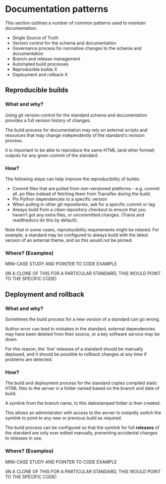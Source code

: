 # Documentation patterns

This section outlines a number of common patterns used to maintain documentation. 

* Single Source of Truth
* Version control for the schema and documentation
* Governance process for normative changes to the schema and documentation 
* Branch and release management
* Automated build processes
* Reproducible builds X
* Deployment and rollback X


## Reproducible builds

### What and why?

Using git version control for the standard schema and documentation provides a full version history of changes. 

The build process for documentation may rely on external scripts and resources that may change independently of the standard's revision process. 

It is important to be able to reproduce the same HTML (and other format) outputs for any given commit of the standard. 

### How?

The following steps can help improve the reproducibility of builds:

* Commit files that are pulled from non-versioned platforms - e.g. commit all .po files instead of fetching them from Transifex during the build.
* Pin Python dependencies to a specific version
* When pulling in other git repositories, ask for a specific commit or tag
* Always build from a clean repository checkout to ensure that you haven’t got any extra files, or uncommitted changes. (Travis and readthedocs do this by default). 

Note that in some cases, reproducibility requirements might be relaxed. For example, a standard may be configured to always build with the latest version of an external theme, and so this would not be pinned. 

### Where? (Examples)

MINI-CASE STUDY AND POINTER TO CODE EXAMPLE

(IN A CLONE OF THIS FOR A PARTICULAR STANDARD, THIS WOULD POINT TO THE SPECIFIC CODE)


## Deployment and rollback

### What and why?

Sometimes the build process for a new version of a standard can go wrong. 

Author-error can lead to mistakes in the standard, external dependencies may have been deleted from their source, or a key software service may be down. 

For this reason, the 'live' releases of a standard should be manually deployed, and it should be possible to rollback changes at any time if problems are detected. 

### How? 

The build and deployment process for the standard copies compiled static HTML files to the server in a folder named based on the branch and date of build.

A symlink from the branch name, to this datestamped folder is then created. 

This allows an administrator with access to the server to instantly switch the symlink to point to any new or previous build as required.

The build process can be configured so that the symlink for full **releases** of the standard are only ever edited manually, preventing accidental changes to releases in use. 

### Where? (Examples)

MINI-CASE STUDY AND POINTER TO CODE EXAMPLE

(IN A CLONE OF THIS FOR A PARTICULAR STANDARD, THIS WOULD POINT TO THE SPECIFIC CODE)
